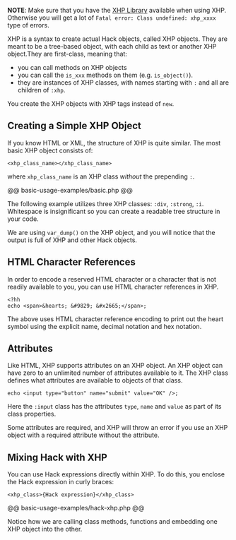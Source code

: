 **NOTE**: Make sure that you have the [XHP Library](../introduction.md#xhp-library) available when using XHP. Otherwise you will get a lot of `Fatal error: Class undefined: xhp_xxxx` type of errors.

XHP is a syntax to create actual Hack objects, called XHP objects. They are meant to be a tree-based object, with each child as text or another XHP object.They are first-class, meaning that:

* you can call methods on XHP objects
* you can call the `is_xxx` methods on them (e.g. `is_object()`).
* they are instances of XHP classes, with names starting with `:` and all are children of `:xhp`.

You create the XHP objects with XHP tags instead of `new`.

## Creating a Simple XHP Object

If you know HTML or XML, the structure of XHP is quite similar. The most basic XHP object consists of:

```
<xhp_class_name></xhp_class_name>
```

where `xhp_class_name` is an XHP class *without* the prepending `:`.

@@ basic-usage-examples/basic.php @@

The following example utilizes three XHP classes: `:div`, `:strong`, `:i`. Whitespace is insignificant so you can create a readable tree structure in your code.

We are using `var_dump()` on the XHP object, and you will notice that the output is full of XHP and other Hack objects.

## HTML Character References

In order to encode a reserved HTML character or a character that is not readily available to you, you can use HTML character references in XHP. 

```
<?hh
echo <span>&hearts; &#9829; &#x2665;</span>;
```

The above uses HTML character reference encoding to print out the heart symbol using the explicit name, decimal notation and hex notation.

## Attributes

Like HTML, XHP supports attributes on an XHP object. An XHP object can have zero to an unlimited number of attributes available to it. The XHP class defines what attributes are available to objects of that class.

```
echo <input type="button" name="submit" value="OK" />;
```

Here the `:input` class has the attributes `type`, `name` and `value` as part of its class properties.

Some attributes are required, and XHP will throw an error if you use an XHP object with a required attribute without the attribute.

## Mixing Hack with XHP

You can use Hack expressions directly within XHP. To do this, you enclose the Hack expression in curly braces:

```
<xhp_class>{Hack expression}</xhp_class>
```

@@ basic-usage-examples/hack-xhp.php @@

Notice how we are calling class methods, functions and embedding one XHP object into the other.
